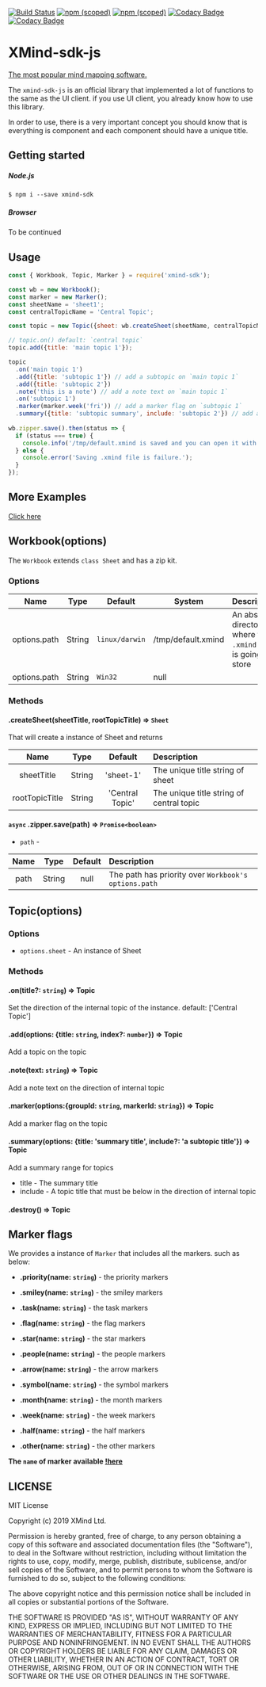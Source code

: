[![Build Status](https://travis-ci.org/xmindltd/xmind-sdk-js.svg?branch=master)](https://travis-ci.org/xmindltd/xmind-sdk-js)
[![npm (scoped)](https://img.shields.io/badge/XMind-ZEN-red.svg)](https://www.xmind.net)
[![npm (scoped)](https://img.shields.io/badge/Lighten-Pro-purple.svg)](https://lighten.xmind.net)
[![Codacy Badge](https://api.codacy.com/project/badge/Grade/36420399770547e4825f0657eb29118b)](https://www.codacy.com/app/danielsss/xmind-sdk-js?utm_source=github.com&amp;utm_medium=referral&amp;utm_content=xmindltd/xmind-sdk-js&amp;utm_campaign=Badge_Grade)
[![Codacy Badge](https://api.codacy.com/project/badge/Coverage/36420399770547e4825f0657eb29118b)](https://www.codacy.com/app/danielsss/xmind-sdk-js?utm_source=github.com&utm_medium=referral&utm_content=xmindltd/xmind-sdk-js&utm_campaign=Badge_Coverage)

# XMind-sdk-js

[The most popular mind mapping software.](https://www.xmind.net)

The `xmind-sdk-js` is an official library that implemented a lot of functions to the same as the UI client. if you use UI client, you already know how to use this library.

In order to use, there is a very important concept you should know that is everything is component and each component should have a unique title.


## Getting started

##### Node.js

```shell
$ npm i --save xmind-sdk
```

##### Browser

To be continued

## Usage
```js
const { Workbook, Topic, Marker } = require('xmind-sdk');

const wb = new Workbook();
const marker = new Marker();
const sheetName = 'sheet1';
const centralTopicName = 'Central Topic';

const topic = new Topic({sheet: wb.createSheet(sheetName, centralTopicName)});

// topic.on() default: `central topic`
topic.add({title: 'main topic 1'});

topic
  .on('main topic 1')
  .add({title: 'subtopic 1'}) // add a subtopic on `main topic 1`
  .add({title: 'subtopic 2'})
  .note('this is a note') // add a note text on `main topic 1`
  .on('subtopic 1')
  .marker(marker.week('fri')) // add a marker flag on `subtopic 1`
  .summary({title: 'subtopic summary', include: 'subtopic 2'}) // add a summary component that contains two subtopics
  
wb.zipper.save().then(status => { 
  if (status === true) {
    console.info('/tmp/default.xmind is saved and you can open it with XMind Zen, Lighten.');
  } else {
    console.error('Saving .xmind file is failure.');
  }
});

```
## More Examples

[Click here](example/examples.js)

## Workbook(options)

The `Workbook` extends `class Sheet` and has a zip kit.

### Options

| Name | Type | Default | System | Description | 
| ---- | ---- | ------- | ------ |:----------- |
| options.path | String | `linux/darwin` | /tmp/default.xmind |  An absolute directory where the `.xmind` file is going to store |
| options.path | String | `Win32` | null | |

### Methods

#### .createSheet(sheetTitle, rootTopicTitle) => `Sheet`

That will create a instance of Sheet and returns

| Name | Type | Default | Description | 
|:----:|:----:|:-------:|:------------|
| sheetTitle | String | 'sheet-1' | The unique title string of sheet |
| rootTopicTitle | String | 'Central Topic' | The unique title string of central topic |


#### `async` .zipper.save(path) => `Promise<boolean>`
  - `path` - 
 
| Name | Type | Default | Description | 
|:----:|:----:|:-------:|:------------|
| path | String | null | The path has priority over `Workbook's options.path` |
 

## Topic(options)

### Options

* `options.sheet` - An instance of Sheet

### Methods

#### .on(title?: `string`) => Topic

Set the direction of the internal topic of the instance. default: ['Central Topic']

#### .add(options: {title: `string`, index?: `number`}) => Topic

Add a topic on the topic

#### .note(text: `string`) => Topic

Add a note text on the direction of internal topic

#### .marker(options:<Marker>{groupId: `string`, markerId: `string`}) => Topic

Add a marker flag on the topic

#### .summary(options: {title: 'summary title', include?: 'a subtopic title'}) => Topic
 
 Add a summary range for topics
 
* title - The summary title
* include - A topic title that must be below in the direction of internal topic

#### .destroy() => Topic

## Marker flags

We provides a instance of `Marker` that includes all the markers. such as below:

* **.priority(name: `string`)** - the priority markers

* **.smiley(name: `string`)** - the smiley markers

* **.task(name: `string`)** - the task markers

* **.flag(name: `string`)** - the flag markers

* **.star(name: `string`)** - the star markers

* **.people(name: `string`)** - the people markers

* **.arrow(name: `string`)** - the arrow markers

* **.symbol(name: `string`)** - the symbol markers

* **.month(name: `string`)** - the month markers

* **.week(name: `string`)** - the week markers

* **.half(name: `string`)** - the half markers

* **.other(name: `string`)** - the other markers

**The `name` of marker available [!here](docs/icons.md)**


## LICENSE

MIT License

Copyright (c) 2019 XMind Ltd.

Permission is hereby granted, free of charge, to any person obtaining a copy
of this software and associated documentation files (the "Software"), to deal
in the Software without restriction, including without limitation the rights
to use, copy, modify, merge, publish, distribute, sublicense, and/or sell
copies of the Software, and to permit persons to whom the Software is
furnished to do so, subject to the following conditions:

The above copyright notice and this permission notice shall be included in all
copies or substantial portions of the Software.

THE SOFTWARE IS PROVIDED "AS IS", WITHOUT WARRANTY OF ANY KIND, EXPRESS OR
IMPLIED, INCLUDING BUT NOT LIMITED TO THE WARRANTIES OF MERCHANTABILITY,
FITNESS FOR A PARTICULAR PURPOSE AND NONINFRINGEMENT. IN NO EVENT SHALL THE
AUTHORS OR COPYRIGHT HOLDERS BE LIABLE FOR ANY CLAIM, DAMAGES OR OTHER
LIABILITY, WHETHER IN AN ACTION OF CONTRACT, TORT OR OTHERWISE, ARISING FROM,
OUT OF OR IN CONNECTION WITH THE SOFTWARE OR THE USE OR OTHER DEALINGS IN THE
SOFTWARE.
